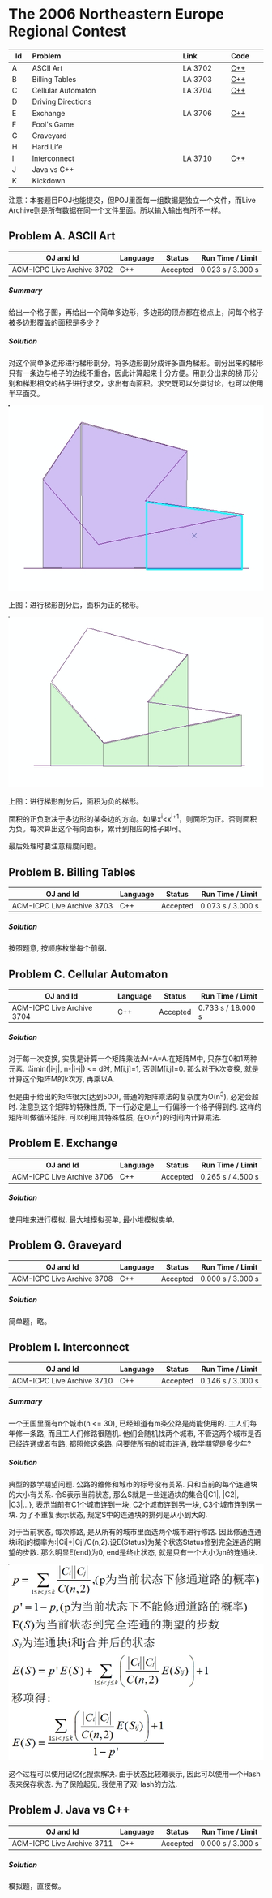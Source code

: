 # The 2006 Northeastern Europe Regional Contest

<table>
<thead>
<th width='40px' align='center'>Id</th>
<th width='500px' align='left'>Problem</th>
<th width='130px' align='left'>Link</th>
<th width='80px' align='left'>Code</th>
</thead>
<tbody>
<tr><td>A</td>   <td>ASCII Art</td>   <td>LA 3702</td>   <td><a href='la3702.cpp'>C++</a></td>   </tr>
<tr><td>B</td>   <td>Billing Tables</td>   <td>LA 3703</td>   <td><a href='la3703.cpp'>C++</a></td>   </tr>
<tr><td>C</td>   <td>Cellular Automaton</td>   <td>LA 3704</td>   <td><a href='la3704.cpp'>C++</a></td>   </tr>
<tr><td>D</td>   <td>Driving Directions</td>   <td></td>   <td></td>   </tr>
<tr><td>E</td>   <td>Exchange</td>   <td>LA 3706</td>   <td><a href='la3706.cpp'>C++</a></td>   </tr>
<tr><td>F</td>   <td>Fool's Game</td>   <td></td>   <td></td>   </tr>
<tr><td>G</td>   <td>Graveyard</td>   <td></td>   <td></td>   </tr>
<tr><td>H</td>   <td>Hard Life</td>   <td></td>   <td></td>   </tr>
<tr><td>I</td>   <td>Interconnect</td>   <td>LA 3710</td>   <td><a href='la3710.cpp'>C++</a></td>   </tr>
<tr><td>J</td>   <td>Java vs C++</td>   <td></td>   <td></td>   </tr>
<tr><td>K</td>   <td>Kickdown</td>   <td></td>   <td></td>   </tr>
</tbody>
</table>

注意：本套题目POJ也能提交，但POJ里面每一组数据是独立一个文件，而Live Archive则是所有数据在同一个文件里面。所以输入输出有所不一样。

## Problem A. ASCII Art


OJ and Id							| Language	| Status        | Run Time / Limit            |
-----------------------				| --------	| ------------- | -------------               |
ACM-ICPC Live Archive 3702			| C++		| Accepted		| 0.023 s / 3.000 s			  |


##### Summary
给出一个格子图，再给出一个简单多边形，多边形的顶点都在格点上，问每个格子被多边形覆盖的面积是多少？ 
##### Solution

对这个简单多边形进行梯形剖分，将多边形剖分成许多直角梯形。剖分出来的梯形只有一条边与格子的边线不重合，因此计算起来十分方便。用剖分出来的梯 形分别和梯形相交的格子进行求交，求出有向面积。求交既可以分类讨论，也可以使用半平面交。

![LA 3702 Image 1](img/la3702_img1.jpg "LA 3702 Image 1")

上图：进行梯形剖分后，面积为正的梯形。

![LA 3702 Image 2](img/la3702_img2.jpg "LA 3702 Image 2")

上图：进行梯形剖分后，面积为负的梯形。

面积的正负取决于多边形的某条边的方向。如果x<sup>i</sup><x<sup>i+1</sup>，则面积为正。否则面积为负。每次算出这个有向面积，累计到相应的格子即可。

最后处理时要注意精度问题。 

## Problem B. Billing Tables


OJ and Id							| Language	| Status        | Run Time / Limit            |
-----------------------				| --------	| ------------- | -------------               |
ACM-ICPC Live Archive 3703			| C++		| Accepted		| 0.073 s / 3.000 s			  |


##### Solution
按照题意, 按顺序枚举每个前缀. 


## Problem C. Cellular Automaton


OJ and Id							| Language	| Status        | Run Time / Limit            |
-----------------------				| --------	| ------------- | -------------               |
ACM-ICPC Live Archive 3704			| C++		| Accepted		| 0.733 s / 18.000 s		  |


##### Solution
对于每一次变换, 实质是计算一个矩阵乘法:M\*A=A.在矩阵M中, 只存在0和1两种元素. 当min(|i-j|, n-|i-j|) <= d时, M[i,j]=1, 否则M[i,j]=0. 那么对于k次变换, 就是计算这个矩阵M的k次方, 再乘以A.

但是由于给出的矩阵很大(达到500), 普通的矩阵乘法的复杂度为O(n<sup>3</sup>), 必定会超时. 注意到这个矩阵的特殊性质, 下一行必定是上一行偏移一个格子得到的. 这样的矩阵叫做循环矩阵, 可以利用其特殊性质, 在O(n<sup>2</sup>)的时间内计算乘法. 



## Problem E. Exchange


OJ and Id							| Language	| Status        | Run Time / Limit            |
-----------------------				| --------	| ------------- | -------------               |
ACM-ICPC Live Archive 3706			| C++		| Accepted		| 0.265 s / 4.500 s			  |

##### Solution
使用堆来进行模拟. 最大堆模拟买单, 最小堆模拟卖单. 


## Problem G. Graveyard

OJ and Id							| Language	| Status        | Run Time / Limit            |
-----------------------				| --------	| ------------- | -------------               |
ACM-ICPC Live Archive 3708			| C++		| Accepted		| 0.000 s / 3.000 s			  |

##### Solution
简单题，略。

## Problem I. Interconnect


OJ and Id							| Language	| Status        | Run Time / Limit            |
-----------------------				| --------	| ------------- | -------------               |
ACM-ICPC Live Archive 3710			| C++		| Accepted		| 0.146 s / 3.000 s			  |


##### Summary
一个王国里面有n个城市(n <= 30), 已经知道有m条公路是尚能使用的. 工人们每年修一条路, 而且工人们修路很随机. 他们会随机找两个城市, 不管这两个城市是否已经连通或者有路, 都照修这条路. 问要使所有的城市连通, 数学期望是多少年? 
##### Solution
典型的数学期望问题. 公路的维修和城市的标号没有关系. 只和当前的每个连通块的大小有关系. 令S表示当前状态, 那么S就是一些连通块的集合{|C1|, |C2|, |C3|...}, 表示当前有C1个城市连到一块, C2个城市连到另一块, C3个城市连到另一块. 为了不重复表示状态, 规定S中的连通块的排列是从小到大的.

对于当前状态, 每次修路, 是从所有的城市里面选两个城市进行修路. 因此修通连通块i和j的概率为:|Ci|\*|Cj|/C(n,2).设E(Status)为某个状态Status修到完全连通的期望的步数. 那么明显E(end)为0, end是终止状态, 就是只有一个大小为n的连通块. 

![LA 3710 Image 1](img/la3710_img1.jpg "LA 3710 Image 1")

这个过程可以使用记忆化搜索解决. 由于状态比较难表示, 因此可以使用一个Hash表来保存状态. 为了保险起见, 我使用了双Hash的方法. 


## Problem J. Java vs C++


OJ and Id							| Language	| Status        | Run Time / Limit            |
-----------------------				| --------	| ------------- | -------------               |
ACM-ICPC Live Archive 3711			| C++		| Accepted		| 0.000 s / 3.000 s			  |

##### Solution
模拟题，直接做。

